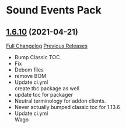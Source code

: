 # <DBM> Sound Events Pack

## [1.6.10](https://github.com/DeadlyBossMods/DBM-SoundEventsPack/tree/1.6.10) (2021-04-21)
[Full Changelog](https://github.com/DeadlyBossMods/DBM-SoundEventsPack/compare/1.6.9...1.6.10) [Previous Releases](https://github.com/DeadlyBossMods/DBM-SoundEventsPack/releases)

- Bump Classic TOC  
- Fix  
- Debom files  
- remove BOM  
- Update ci.yml  
    create tbc package as well  
- update toc for packager  
- Neutral terminology for addon clients.  
- Never actually bumped classic toc for 1.13.6  
- Update ci.yml  
    Wago  